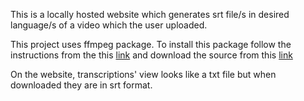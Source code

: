 This is a locally hosted website which generates srt file/s in desired language/s of a video which the user uploaded.

This project uses ffmpeg package. To install this package follow the instructions from the this [link](https://www.geeksforgeeks.org/how-to-install-ffmpeg-on-windows/) and download the source from this [link](https://github.com/GyanD/codexffmpeg/releases/tag/2024-09-05-git-3d0d0f68d5)

On the website, transcriptions' view looks like a txt file but when downloaded they are in srt format.


